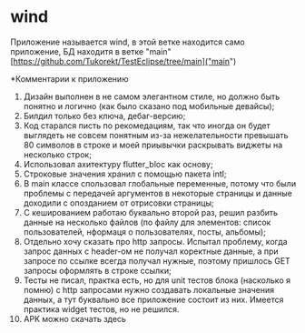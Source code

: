 # wind

Приложение называется wind, в этой ветке находится само приложение, БД находитя в ветке "main" [https://github.com/Tukorekt/TestEclipse/tree/main]("main")

*Комментарии к приложению
1) Дизайн выполнен в не самом элегантном стиле, но должно быть понятно и логично (как было сказано под мобильные девайсы);
2) Билдил только без ключа, дебаг-версию;
3) Код старался писть по рекомедациям, так что иногда он будет выглядеть не совсем понятным из-за нежелательности превышать 80 символов в строке и моей приывычки раскрывать виджеты на несколько строк;
4) Использовал ахитектуру flutter_bloc как основу;
5) Строковые значения хранил с помощью пакета intl;
6) В main классе спользовал глобальные переменные, потому что были проблемы с передачей аргументов в некоторые страницы и данные доходили с опозданием от отрисовки страницы;
7) С кешированием работаю буквально второй раз, решил разбить данные на несколько файлов (по файлу для элементов: список пользователей, нформаця о пользователях, посты, альбомы);
8) Отдельно хочу сказать про http запросы. Испытал проблему, когда запрос данных с header-ом не получал коректные данные, а при запросе по ссылке всегда получал нужные, поэтому пришлось GET запросы оформлять в строке ссылки;
9) Тесты не писал, практка есть, но для unit тестов блока (насколько я помню) с http запросами нужно создавать локальные значения данных, а тут буквально все приложение состоит из них. Имеется практика widget тестов, но не решился.
10) APK можно скачать здесь
